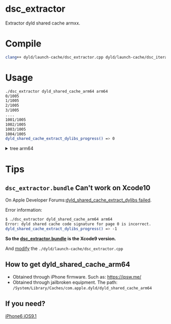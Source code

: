 # dsc_extractor

Extractor dyld shared cache armxx.

# Compile

```sh
clang++ dyld/launch-cache/dsc_extractor.cpp dyld/launch-cache/dsc_iterator.cpp -o dsc_extractor
```

# Usage

```sh
./dsc_extractor dyld_shared_cache_arm64 arm64
0/1005
1/1005
2/1005
3/1005
....
1001/1005
1002/1005
1003/1005
1004/1005
dyld_shared_cache_extract_dylibs_progress() => 0
```
<details>
<summary>tree arm64</summary>
<pre><code>.
arm64
├── System
│   └── Library
│       ├── AccessibilityBundles
│       │   ├── AXSpeechImplementation.bundle
│       │   │   └── AXSpeechImplementation
│       │   ├── AccessibilitySettingsLoader.bundle
│       │   │   └── AccessibilitySettingsLoader
│       │   ├── AccountsUI.axbundle
│       │   │   └── AccountsUI
│       │   ├── AddressBookUIFramework.axbundle
│       │   │   └── AddressBookUIFramework
│       │   ├── CameraKit.axbundle
│       │   │   └── CameraKit
│       │   ├── CameraUI.axbundle
│       │   │   └── CameraUI
│       │   ├── HearingAidUIServer.axuiservice
│       │   │   └── HearingAidUIServer
│       │   ├── MapKitFramework.axbundle
│       │   │   └── MapKitFramework
│       │   ├── MediaPlayerFramework.axbundle
│       │   │   └── MediaPlayerFramework
│       │   ├── MediaPlayerUIFramework.axbundle
│       │   │   └── MediaPlayerUIFramework
│       │   ├── MessageUIFramework.axbundle
│       │   │   └── MessageUIFramework
│       │   ├── PassKitFramework.axbundle
│       │   │   └── PassKitFramework
│       │   ├── PhotoLibraryFramework.axbundle
│       │   │   └── PhotoLibraryFramework
│       │   ├── PhotoLibraryServices.axbundle
│       │   │   └── PhotoLibraryServices
│       │   ├── PhotosFramework.axbundle
│       │   │   └── PhotosFramework
│       │   ├── PhotosUIFramework.axbundle
│       │   │   └── PhotosUIFramework
│       │   ├── QuickLook.axbundle
│       │   │   └── QuickLook
│       │   ├── QuickSpeak.bundle
│       │   │   └── QuickSpeak
│       │   ├── RemoteUIFramework.axbundle
│       │   │   └── RemoteUIFramework
│       │   ├── SocialFramework.axbundle
│       │   │   └── SocialFramework
│       │   ├── StoreKitFramework.axbundle
│       │   │   └── StoreKitFramework
│       │   ├── StoreKitUI.axbundle
│       │   │   └── StoreKitUI
│       │   ├── UIKit.axbundle
│       │   │   └── UIKit
│       │   ├── VoiceMemosFramework.axbundle
│       │   │   └── VoiceMemosFramework
│       │   ├── WebCore.axbundle
│       │   │   └── WebCore
│       │   ├── WebKit.axbundle
│       │   │   └── WebKit
│       │   ├── WebKitLegacy.axbundle
│       │   │   └── WebKitLegacy
│       │   ├── WebProcess.axbundle
│       │   │   └── WebProcess
│       │   ├── WebProcessLoader.axbundle
│       │   │   └── WebProcessLoader
│       │   └── iTunesStoreFramework.axbundle
│       │       └── iTunesStoreFramework
│       ├── BulletinBoardPlugins
│       │   ├── CMASBBPlugin.bundle
│       │   │   └── CMASBBPlugin
│       │   ├── MPDataProvider.bundle
│       │   │   └── MPDataProvider
│       │   ├── PhotoLibraryDataProvider.bundle
│       │   │   └── PhotoLibraryDataProvider
│       │   ├── SMSBBPlugin.bundle
│       │   │   └── SMSBBPlugin
│       │   ├── SocialBulletinBoardProvider.bundle
│       │   │   └── SocialBulletinBoardProvider
│       │   └── WeatherNotifications.bundle
│       │       └── WeatherNotifications
│       ├── Caches
│       │   ├── com.apple.xpc
│       │   │   └── sdk.dylib
│       │   └── com.apple.xpcd
│       │       └── xpcd_cache.dylib
│       ├── CoreServices
│       │   ├── Encodings
│       │   │   ├── libArabicConverter.dylib
│       │   │   ├── libCyrillicConverter.dylib
│       │   │   ├── libGreekConverter.dylib
│       │   │   ├── libHebrewConverter.dylib
│       │   │   ├── libJapaneseConverter.dylib
│       │   │   ├── libKoreanConverter.dylib
│       │   │   ├── libLatin2Converter.dylib
│       │   │   ├── libLatin5Converter.dylib
│       │   │   ├── libLatinSuppConverter.dylib
│       │   │   ├── libSimplifiedChineseConverter.dylib
│       │   │   ├── libSymbolConverter.dylib
│       │   │   ├── libThaiConverter.dylib
│       │   │   ├── libTraditionalChineseConverter.dylib
│       │   │   └── libVietnameseConverter.dylib
│       │   └── RawCamera.bundle
│       │       └── RawCamera
│       ├── DataClassMigrators
│       │   ├── DAAccount.migrator
│       │   │   └── DAAccount
│       │   ├── DAAccountLegacy.migrator
│       │   │   └── DAAccountLegacy
│       │   ├── FaceTimeMigrator.migrator
│       │   │   └── FaceTimeMigrator
│       │   └── MessagesDataMigrator.migrator
│       │       └── MessagesDataMigrator
│       ├── Extensions
│       │   ├── AGXGLDriver.bundle
│       │   │   └── AGXGLDriver
│       │   ├── AppleHDQGasGaugeControl.kext
│       │   │   └── PlugIns
│       │   │       └── AppleHDQGasGaugeHID.plugin
│       │   │           └── AppleHDQGasGaugeHID
│       │   └── IOHIDFamily.kext
│       │       └── PlugIns
│       │           └── IOHIDLib.plugin
│       │               └── IOHIDLib
│       ├── Frameworks
│       │   ├── AVFoundation.framework
│       │   │   ├── AVFoundation
│       │   │   └── libAVFAudio.dylib
│       │   ├── AVKit.framework
│       │   │   └── AVKit
│       │   ├── Accelerate.framework
│       │   │   ├── Accelerate
│       │   │   └── Frameworks
│       │   │       ├── vImage.framework
│       │   │       │   ├── Libraries
│       │   │       │   │   └── libCGInterfaces.dylib
│       │   │       │   └── vImage
│       │   │       └── vecLib.framework
│       │   │           ├── libBLAS.dylib
│       │   │           ├── libLAPACK.dylib
│       │   │           ├── libLinearAlgebra.dylib
│       │   │           ├── libSparseBLAS.dylib
│       │   │           ├── libvDSP.dylib
│       │   │           ├── libvMisc.dylib
│       │   │           └── vecLib
│       │   ├── Accounts.framework
│       │   │   └── Accounts
│       │   ├── AdSupport.framework
│       │   │   └── AdSupport
│       │   ├── AddressBook.framework
│       │   │   └── AddressBook
│       │   ├── AddressBookUI.framework
│       │   │   └── AddressBookUI
│       │   ├── AssetsLibrary.framework
│       │   │   └── AssetsLibrary
│       │   ├── AudioToolbox.framework
│       │   │   ├── AudioCodecs
│       │   │   ├── AudioToolbox
│       │   │   ├── libAudioDSP.dylib
│       │   │   └── libVibeSynthEngine.dylib
│       │   ├── CFNetwork.framework
│       │   │   └── CFNetwork
│       │   ├── CloudKit.framework
│       │   │   └── CloudKit
│       │   ├── Contacts.framework
│       │   │   └── Contacts
│       │   ├── ContactsUI.framework
│       │   │   └── ContactsUI
│       │   ├── CoreAudio.framework
│       │   │   └── CoreAudio
│       │   ├── CoreAudioKit.framework
│       │   │   └── CoreAudioKit
│       │   ├── CoreBluetooth.framework
│       │   │   └── CoreBluetooth
│       │   ├── CoreData.framework
│       │   │   └── CoreData
│       │   ├── CoreFoundation.framework
│       │   │   └── CoreFoundation
│       │   ├── CoreGraphics.framework
│       │   │   ├── CoreGraphics
│       │   │   └── Resources
│       │   │       ├── libCGCorePDF.A.dylib
│       │   │       ├── libCGCorePDF.dylib
│       │   │       ├── libCGVolute.A.dylib
│       │   │       ├── libCGVolute.dylib
│       │   │       ├── libCGXType.A.dylib
│       │   │       ├── libCGXType.dylib
│       │   │       ├── libCMaps.A.dylib
│       │   │       ├── libCMaps.dylib
│       │   │       ├── libFontStreams.A.dylib
│       │   │       ├── libFontStreams.dylib
│       │   │       ├── libJBIG2.A.dylib
│       │   │       ├── libJBIG2.dylib
│       │   │       ├── libPDFRIP.A.dylib
│       │   │       ├── libPDFRIP.dylib
│       │   │       ├── libRIP.A.dylib
│       │   │       └── libRIP.dylib
│       │   ├── CoreImage.framework
│       │   │   └── CoreImage
│       │   ├── CoreLocation.framework
│       │   │   └── CoreLocation
│       │   ├── CoreMIDI.framework
│       │   │   └── CoreMIDI
│       │   ├── CoreMedia.framework
│       │   │   └── CoreMedia
│       │   ├── CoreMotion.framework
│       │   │   └── CoreMotion
│       │   ├── CoreSpotlight.framework
│       │   │   └── CoreSpotlight
│       │   ├── CoreTelephony.framework
│       │   │   └── CoreTelephony
│       │   ├── CoreText.framework
│       │   │   └── CoreText
│       │   ├── CoreVideo.framework
│       │   │   └── CoreVideo
│       │   ├── EventKit.framework
│       │   │   └── EventKit
│       │   ├── EventKitUI.framework
│       │   │   └── EventKitUI
│       │   ├── ExternalAccessory.framework
│       │   │   └── ExternalAccessory
│       │   ├── Foundation.framework
│       │   │   └── Foundation
│       │   ├── GLKit.framework
│       │   │   └── GLKit
│       │   ├── GSS.framework
│       │   │   └── GSS
│       │   ├── GameController.framework
│       │   │   └── GameController
│       │   ├── GameKit.framework
│       │   │   └── GameKit
│       │   ├── GameplayKit.framework
│       │   │   └── GameplayKit
│       │   ├── HealthKit.framework
│       │   │   └── HealthKit
│       │   ├── HomeKit.framework
│       │   │   └── HomeKit
│       │   ├── IOKit.framework
│       │   │   ├── IOKit
│       │   │   └── Versions
│       │   │       └── A
│       │   │           └── IOKit
│       │   ├── ImageIO.framework
│       │   │   └── ImageIO
│       │   ├── JavaScriptCore.framework
│       │   │   ├── JavaScriptCore
│       │   │   └── Libraries
│       │   │       └── libllvmForJSC.dylib
│       │   ├── LocalAuthentication.framework
│       │   │   ├── LocalAuthentication
│       │   │   └── Support
│       │   │       └── SharedUtils.framework
│       │   │           └── SharedUtils
│       │   ├── MapKit.framework
│       │   │   └── MapKit
│       │   ├── MediaAccessibility.framework
│       │   │   └── MediaAccessibility
│       │   ├── MediaPlayer.framework
│       │   │   └── MediaPlayer
│       │   ├── MediaToolbox.framework
│       │   │   └── MediaToolbox
│       │   ├── MessageUI.framework
│       │   │   └── MessageUI
│       │   ├── Metal.framework
│       │   │   └── Metal
│       │   ├── MetalKit.framework
│       │   │   └── MetalKit
│       │   ├── MetalPerformanceShaders.framework
│       │   │   └── MetalPerformanceShaders
│       │   ├── MobileCoreServices.framework
│       │   │   └── MobileCoreServices
│       │   ├── ModelIO.framework
│       │   │   └── ModelIO
│       │   ├── MultipeerConnectivity.framework
│       │   │   └── MultipeerConnectivity
│       │   ├── NetworkExtension.framework
│       │   │   └── NetworkExtension
│       │   ├── NewsstandKit.framework
│       │   │   └── NewsstandKit
│       │   ├── NotificationCenter.framework
│       │   │   └── NotificationCenter
│       │   ├── OpenAL.framework
│       │   │   └── OpenAL
│       │   ├── OpenGLES.framework
│       │   │   ├── GLEngine.bundle
│       │   │   │   └── GLEngine
│       │   │   ├── OpenGLES
│       │   │   ├── libCLRendererStubs.dylib
│       │   │   ├── libCVMSPluginSupport.dylib
│       │   │   ├── libCoreFSCache.dylib
│       │   │   ├── libCoreVMClient.dylib
│       │   │   ├── libGFXShared.dylib
│       │   │   ├── libGLImage.dylib
│       │   │   ├── libGLProgrammability.dylib
│       │   │   ├── libGLVMPlugin.dylib
│       │   │   └── libLLVMContainer.dylib
│       │   ├── PassKit.framework
│       │   │   └── PassKit
│       │   ├── Photos.framework
│       │   │   └── Photos
│       │   ├── PhotosUI.framework
│       │   │   └── PhotosUI
│       │   ├── PushKit.framework
│       │   │   └── PushKit
│       │   ├── QuartzCore.framework
│       │   │   └── QuartzCore
│       │   ├── QuickLook.framework
│       │   │   └── QuickLook
│       │   ├── ReplayKit.framework
│       │   │   └── ReplayKit
│       │   ├── SafariServices.framework
│       │   │   └── SafariServices
│       │   ├── SceneKit.framework
│       │   │   └── SceneKit
│       │   ├── Security.framework
│       │   │   └── Security
│       │   ├── Social.framework
│       │   │   └── Social
│       │   ├── SpriteKit.framework
│       │   │   └── SpriteKit
│       │   ├── StoreKit.framework
│       │   │   └── StoreKit
│       │   ├── System.framework
│       │   │   └── System
│       │   ├── SystemConfiguration.framework
│       │   │   └── SystemConfiguration
│       │   ├── Twitter.framework
│       │   │   └── Twitter
│       │   ├── UIKit.framework
│       │   │   └── UIKit
│       │   ├── VideoToolbox.framework
│       │   │   └── VideoToolbox
│       │   ├── WatchConnectivity.framework
│       │   │   └── WatchConnectivity
│       │   ├── WatchKit.framework
│       │   │   └── WatchKit
│       │   ├── WebKit.framework
│       │   │   └── WebKit
│       │   └── iAd.framework
│       │       └── iAd
│       ├── MediaCapture
│       │   └── H6ISP.mediacapture
│       ├── Messages
│       │   └── PlugIns
│       │       ├── FaceTime.imservice
│       │       │   └── FaceTime
│       │       ├── SMS.imservice
│       │       │   └── SMS
│       │       └── iMessage.imservice
│       │           └── iMessage
│       ├── PreferenceBundles
│       │   ├── AccountSettings
│       │   │   ├── ActiveSyncSettings.bundle
│       │   │   │   └── ActiveSyncSettings
│       │   │   ├── ContactsSettings.bundle
│       │   │   │   └── ContactsSettings
│       │   │   ├── DAVSettings.bundle
│       │   │   │   └── DAVSettings
│       │   │   ├── LDAPSettings.bundle
│       │   │   │   └── LDAPSettings
│       │   │   ├── MobileCalSettings.bundle
│       │   │   │   └── MobileCalSettings
│       │   │   ├── MobileMailSettings.bundle
│       │   │   │   └── MobileMailSettings
│       │   │   └── SubscribedCalendarSettings.bundle
│       │   │       └── SubscribedCalendarSettings
│       │   ├── AirPortSettings.bundle
│       │   │   └── AirPortSettings
│       │   ├── BluetoothSettings.bundle
│       │   │   └── BluetoothSettings
│       │   ├── CarrierSettings.bundle
│       │   │   └── CarrierSettings
│       │   ├── EDGESettings.bundle
│       │   │   └── EDGESettings
│       │   ├── KeyboardSettings.bundle
│       │   │   └── KeyboardSettings
│       │   ├── ManagedConfigurationUI.bundle
│       │   │   └── ManagedConfigurationUI
│       │   ├── MobilePhoneSettings.bundle
│       │   │   └── MobilePhoneSettings
│       │   ├── MobileSafariSettings.bundle
│       │   │   └── MobileSafariSettings
│       │   ├── MobileSlideShowSettings.bundle
│       │   │   └── MobileSlideShowSettings
│       │   ├── MobileStoreSettings.bundle
│       │   │   └── MobileStoreSettings
│       │   ├── ScheduleSettings.bundle
│       │   │   └── ScheduleSettings
│       │   ├── VPNPreferences.bundle
│       │   │   └── VPNPreferences
│       │   ├── Wallpaper.bundle
│       │   │   └── Wallpaper
│       │   └── WirelessModemSettings.bundle
│       │       └── WirelessModemSettings
│       ├── PrivateFrameworks
│       │   ├── ACTFramework.framework
│       │   │   └── ACTFramework
│       │   ├── AGXCompilerConnection.framework
│       │   │   └── AGXCompilerConnection
│       │   ├── AGXCompilerCore.framework
│       │   │   └── AGXCompilerCore
│       │   ├── AITTarget.framework
│       │   │   └── AITTarget
│       │   ├── AOSKit.framework
│       │   │   └── AOSKit
│       │   ├── AOSNotification.framework
│       │   │   └── AOSNotification
│       │   ├── APTransport.framework
│       │   │   └── APTransport
│       │   ├── ATFoundation.framework
│       │   │   └── ATFoundation
│       │   ├── AXRuntime.framework
│       │   │   └── AXRuntime
│       │   ├── Accessibility.framework
│       │   │   └── Frameworks
│       │   │       ├── AXElementInteraction.framework
│       │   │       │   └── AXElementInteraction
│       │   │       ├── AXFrontBoardUtils.framework
│       │   │       │   └── AXFrontBoardUtils
│       │   │       ├── AXHearingSupport.framework
│       │   │       │   └── AXHearingSupport
│       │   │       ├── AXMediaUtilities.framework
│       │   │       │   └── AXMediaUtilities
│       │   │       ├── AXSpringBoardServerInstance.framework
│       │   │       │   └── AXSpringBoardServerInstance
│       │   │       ├── AccessibilityUI.framework
│       │   │       │   └── AccessibilityUI
│       │   │       ├── AccessibilityUIService.framework
│       │   │       │   └── AccessibilityUIService
│       │   │       ├── AccessibilityUIUtilities.framework
│       │   │       │   └── AccessibilityUIUtilities
│       │   │       ├── SpeakThisServices.framework
│       │   │       │   └── SpeakThisServices
│       │   │       └── ZoomServices.framework
│       │   │           └── ZoomServices
│       │   ├── AccessibilityUtilities.framework
│       │   │   └── AccessibilityUtilities
│       │   ├── AccountNotification.framework
│       │   │   └── AccountNotification
│       │   ├── AccountSettings.framework
│       │   │   └── AccountSettings
│       │   ├── AccountsDaemon.framework
│       │   │   └── AccountsDaemon
│       │   ├── AccountsUI.framework
│       │   │   └── AccountsUI
│       │   ├── AggregateDictionary.framework
│       │   │   └── AggregateDictionary
│       │   ├── AggregateDictionaryHistory.framework
│       │   │   └── AggregateDictionaryHistory
│       │   ├── AirPlayForCarDisplaySim.framework
│       │   │   └── AirPlayForCarDisplaySim
│       │   ├── AirPlaySender.framework
│       │   │   └── AirPlaySender
│       │   ├── AirPlaySupport.framework
│       │   │   └── AirPlaySupport
│       │   ├── AirPortAssistant.framework
│       │   │   └── AirPortAssistant
│       │   ├── AirTraffic.framework
│       │   │   └── AirTraffic
│       │   ├── AirTrafficDevice.framework
│       │   │   └── AirTrafficDevice
│       │   ├── AnnotationKit.framework
│       │   │   └── AnnotationKit
│       │   ├── AppConduit.framework
│       │   │   └── AppConduit
│       │   ├── AppLaunchStats.framework
│       │   │   └── AppLaunchStats
│       │   ├── AppPredictionInternal.framework
│       │   │   └── AppPredictionInternal
│       │   ├── AppStoreUI.framework
│       │   │   └── AppStoreUI
│       │   ├── AppSupport.framework
│       │   │   └── AppSupport
│       │   ├── AppleAccount.framework
│       │   │   └── AppleAccount
│       │   ├── AppleAccountUI.framework
│       │   │   └── AppleAccountUI
│       │   ├── AppleBasebandManager.framework
│       │   │   └── AppleBasebandManager
│       │   ├── AppleBasebandServices.framework
│       │   │   └── AppleBasebandServices
│       │   ├── AppleFSCompression.framework
│       │   │   └── AppleFSCompression
│       │   ├── AppleIDAuthSupport.framework
│       │   │   └── AppleIDAuthSupport
│       │   ├── AppleIDSSOAuthentication.framework
│       │   │   └── AppleIDSSOAuthentication
│       │   ├── AppleJPEG.framework
│       │   │   └── AppleJPEG
│       │   ├── AppleLDAP.framework
│       │   │   └── AppleLDAP
│       │   ├── ApplePDPHelper.framework
│       │   │   └── ApplePDPHelper
│       │   ├── ApplePushService.framework
│       │   │   └── ApplePushService
│       │   ├── AppleSRP.framework
│       │   │   └── AppleSRP
│       │   ├── AppleSauce.framework
│       │   │   └── AppleSauce
│       │   ├── AppleSerialMultiplexer.framework
│       │   │   └── AppleSerialMultiplexer
│       │   ├── AskPermission.framework
│       │   │   └── AskPermission
│       │   ├── AssertionServices.framework
│       │   │   └── AssertionServices
│       │   ├── AssetCacheServices.framework
│       │   │   └── AssetCacheServices
│       │   ├── AssetsLibraryServices.framework
│       │   │   └── AssetsLibraryServices
│       │   ├── AssistantServices.framework
│       │   │   └── AssistantServices
│       │   ├── AssistantUI.framework
│       │   │   └── AssistantUI
│       │   ├── AuthKit.framework
│       │   │   └── AuthKit
│       │   ├── AuthKitUI.framework
│       │   │   └── AuthKitUI
│       │   ├── BTLEAudioController.framework
│       │   │   └── BTLEAudioController
│       │   ├── BackBoardServices.framework
│       │   │   └── BackBoardServices
│       │   ├── BackgroundTaskAgent.framework
│       │   │   └── BackgroundTaskAgent
│       │   ├── BaseBoard.framework
│       │   │   └── BaseBoard
│       │   ├── BaseBoardUI.framework
│       │   │   └── BaseBoardUI
│       │   ├── BatteryCenter.framework
│       │   │   └── BatteryCenter
│       │   ├── BiometricKit.framework
│       │   │   └── BiometricKit
│       │   ├── BiometricKitUI.framework
│       │   │   └── BiometricKitUI
│       │   ├── BluetoothManager.framework
│       │   │   └── BluetoothManager
│       │   ├── Bom.framework
│       │   │   └── Bom
│       │   ├── BookmarkDAV.framework
│       │   │   └── BookmarkDAV
│       │   ├── BridgePreferences.framework
│       │   │   └── BridgePreferences
│       │   ├── BulletinBoard.framework
│       │   │   └── BulletinBoard
│       │   ├── BulletinDistributorCompanion.framework
│       │   │   └── BulletinDistributorCompanion
│       │   ├── CPMLBestShim.framework
│       │   │   └── CPMLBestShim
│       │   ├── CacheDelete.framework
│       │   │   └── CacheDelete
│       │   ├── CalDAV.framework
│       │   │   └── CalDAV
│       │   ├── Calculate.framework
│       │   │   └── Calculate
│       │   ├── CalendarDaemon.framework
│       │   │   └── CalendarDaemon
│       │   ├── CalendarDatabase.framework
│       │   │   └── CalendarDatabase
│       │   ├── CalendarFoundation.framework
│       │   │   └── CalendarFoundation
│       │   ├── CalendarUIKit.framework
│       │   │   └── CalendarUIKit
│       │   ├── CallHistory.framework
│       │   │   └── CallHistory
│       │   ├── CameraKit.framework
│       │   │   └── CameraKit
│       │   ├── CameraUI.framework
│       │   │   └── CameraUI
│       │   ├── CaptiveNetwork.framework
│       │   │   └── CaptiveNetwork
│       │   ├── CarKit.framework
│       │   │   └── CarKit
│       │   ├── Celestial.framework
│       │   │   └── Celestial
│       │   ├── CellularPlanManager.framework
│       │   │   └── CellularPlanManager
│       │   ├── CertInfo.framework
│       │   │   └── CertInfo
│       │   ├── CertUI.framework
│       │   │   └── CertUI
│       │   ├── ChatKit.framework
│       │   │   └── ChatKit
│       │   ├── ChunkingLibrary.framework
│       │   │   └── ChunkingLibrary
│       │   ├── CloudDocs.framework
│       │   │   └── CloudDocs
│       │   ├── CloudDocsDaemon.framework
│       │   │   └── CloudDocsDaemon
│       │   ├── CloudKitDaemon.framework
│       │   │   └── CloudKitDaemon
│       │   ├── CloudPhotoLibrary.framework
│       │   │   └── CloudPhotoLibrary
│       │   ├── CloudServices.framework
│       │   │   ├── CloudServices
│       │   │   └── Frameworks
│       │   │       └── EscrowService.framework
│       │   │           └── EscrowService
│       │   ├── ColorSync.framework
│       │   │   └── ColorSync
│       │   ├── CommonAuth.framework
│       │   │   └── CommonAuth
│       │   ├── CommonUtilities.framework
│       │   │   └── CommonUtilities
│       │   ├── CommunicationsFilter.framework
│       │   │   └── CommunicationsFilter
│       │   ├── CommunicationsSetupUI.framework
│       │   │   └── CommunicationsSetupUI
│       │   ├── CompanionCamera.framework
│       │   │   └── CompanionCamera
│       │   ├── CompanionFindMy.framework
│       │   │   └── CompanionFindMy
│       │   ├── CompanionSync.framework
│       │   │   └── CompanionSync
│       │   ├── CompassUI.framework
│       │   │   └── CompassUI
│       │   ├── Conference.framework
│       │   │   └── Conference
│       │   ├── ConstantClasses.framework
│       │   │   └── ConstantClasses
│       │   ├── ContactsAutocomplete.framework
│       │   │   └── ContactsAutocomplete
│       │   ├── ContactsFoundation.framework
│       │   │   └── ContactsFoundation
│       │   ├── ContentIndex.framework
│       │   │   └── ContentIndex
│       │   ├── CoreAUC.framework
│       │   │   └── CoreAUC
│       │   ├── CoreActivity.framework
│       │   │   └── CoreActivity
│       │   ├── CoreBrightness.framework
│       │   │   └── CoreBrightness
│       │   ├── CoreCDP.framework
│       │   │   └── CoreCDP
│       │   ├── CoreCDPInternal.framework
│       │   │   └── CoreCDPInternal
│       │   ├── CoreCDPUI.framework
│       │   │   └── CoreCDPUI
│       │   ├── CoreCapture.framework
│       │   │   └── CoreCapture
│       │   ├── CoreCaptureControl.framework
│       │   │   └── CoreCaptureControl
│       │   ├── CoreCaptureDaemon.framework
│       │   │   └── CoreCaptureDaemon
│       │   ├── CoreDAV.framework
│       │   │   └── CoreDAV
│       │   ├── CoreDuet.framework
│       │   │   └── CoreDuet
│       │   ├── CoreDuetDaemonProtocol.framework
│       │   │   └── CoreDuetDaemonProtocol
│       │   ├── CoreDuetDataModel.framework
│       │   │   └── CoreDuetDataModel
│       │   ├── CoreDuetDebugLogging.framework
│       │   │   └── CoreDuetDebugLogging
│       │   ├── CoreDuetStatistics.framework
│       │   │   └── CoreDuetStatistics
│       │   ├── CoreFollowUp.framework
│       │   │   └── CoreFollowUp
│       │   ├── CoreFollowUpUI.framework
│       │   │   └── CoreFollowUpUI
│       │   ├── CoreHAP.framework
│       │   │   └── CoreHAP
│       │   ├── CoreHandwriting.framework
│       │   │   └── CoreHandwriting
│       │   ├── CoreIndoor.framework
│       │   │   └── CoreIndoor
│       │   ├── CoreMediaStream.framework
│       │   │   └── CoreMediaStream
│       │   ├── CoreNLP.framework
│       │   │   └── CoreNLP
│       │   ├── CoreOptimization.framework
│       │   │   └── CoreOptimization
│       │   ├── CorePDF.framework
│       │   │   └── CorePDF
│       │   ├── CorePrediction.framework
│       │   │   └── CorePrediction
│       │   ├── CoreRC.framework
│       │   │   └── CoreRC
│       │   ├── CoreRecents.framework
│       │   │   └── CoreRecents
│       │   ├── CoreRecognition.framework
│       │   │   └── CoreRecognition
│       │   ├── CoreRoutine.framework
│       │   │   └── CoreRoutine
│       │   ├── CoreSDB.framework
│       │   │   └── CoreSDB
│       │   ├── CoreServicesInternal.framework
│       │   │   └── CoreServicesInternal
│       │   ├── CoreSuggestions.framework
│       │   │   └── CoreSuggestions
│       │   ├── CoreSuggestionsInternals.framework
│       │   │   └── CoreSuggestionsInternals
│       │   ├── CoreSymbolication.framework
│       │   │   └── CoreSymbolication
│       │   ├── CoreTelephonyBypass.framework
│       │   │   └── CoreTelephonyBypass
│       │   ├── CoreThemeDefinition.framework
│       │   │   └── CoreThemeDefinition
│       │   ├── CoreTime.framework
│       │   │   └── CoreTime
│       │   ├── CoreUI.framework
│       │   │   └── CoreUI
│       │   ├── CoreUtils.framework
│       │   │   └── CoreUtils
│       │   ├── CrashReporterSupport.framework
│       │   │   └── CrashReporterSupport
│       │   ├── CryptoTokenKit.framework
│       │   │   └── CryptoTokenKit
│       │   ├── DAAPKit.framework
│       │   │   └── DAAPKit
│       │   ├── DCIMServices.framework
│       │   │   └── DCIMServices
│       │   ├── DataAccess.framework
│       │   │   ├── DataAccess
│       │   │   └── Frameworks
│       │   │       ├── DABookmarkDAV.framework
│       │   │       │   ├── DABookmarkDAV
│       │   │       │   └── DADaemonBookmarkDAV.bundle
│       │   │       │       └── DADaemonBookmarkDAV
│       │   │       ├── DACalDAV.framework
│       │   │       │   ├── DACalDAV
│       │   │       │   └── DADaemonCalDAV.bundle
│       │   │       │       └── DADaemonCalDAV
│       │   │       ├── DACardDAV.framework
│       │   │       │   ├── DACardDAV
│       │   │       │   └── DADaemonCardDAV.bundle
│       │   │       │       └── DADaemonCardDAV
│       │   │       ├── DACoreDAVGlue.framework
│       │   │       │   └── DACoreDAVGlue
│       │   │       ├── DADaemonSupport.framework
│       │   │       │   └── DADaemonSupport
│       │   │       ├── DAEAS.framework
│       │   │       │   ├── DADaemonEAS.bundle
│       │   │       │   │   └── DADaemonEAS
│       │   │       │   └── DAEAS
│       │   │       ├── DAIMAPNotes.framework
│       │   │       │   ├── DADaemonIMAPNotes.bundle
│       │   │       │   │   └── DADaemonIMAPNotes
│       │   │       │   └── DAIMAPNotes
│       │   │       ├── DALDAP.framework
│       │   │       │   ├── DADaemonLDAP.bundle
│       │   │       │   │   └── DADaemonLDAP
│       │   │       │   └── DALDAP
│       │   │       └── DASubCal.framework
│       │   │           ├── DADaemonSubCal.bundle
│       │   │           │   └── DADaemonSubCal
│       │   │           └── DASubCal
│       │   ├── DataAccessExpress.framework
│       │   │   └── DataAccessExpress
│       │   ├── DataAccessUI.framework
│       │   │   └── DataAccessUI
│       │   ├── DataDetectorsCore.framework
│       │   │   ├── DataDetectorsCore
│       │   │   └── PlugIns
│       │   │       └── PhoneNumbers.plugin
│       │   │           └── PhoneNumbers
│       │   ├── DataDetectorsNaturalLanguage.framework
│       │   │   └── DataDetectorsNaturalLanguage
│       │   ├── DataDetectorsUI.framework
│       │   │   └── DataDetectorsUI
│       │   ├── DataMigration.framework
│       │   │   └── DataMigration
│       │   ├── DeviceOMatic.framework
│       │   │   └── DeviceOMatic
│       │   ├── DeviceToDeviceManager.framework
│       │   │   └── DeviceToDeviceManager
│       │   ├── DiagnosticExtensions.framework
│       │   │   └── DiagnosticExtensions
│       │   ├── DiagnosticLogCollection.framework
│       │   │   └── DiagnosticLogCollection
│       │   ├── DictionaryServices.framework
│       │   │   └── DictionaryServices
│       │   ├── DiskSpaceDiagnostics.framework
│       │   │   └── DiskSpaceDiagnostics
│       │   ├── Duet.framework
│       │   │   └── Duet
│       │   ├── DuetExpertCenter.framework
│       │   │   └── DuetExpertCenter
│       │   ├── DuetPLLConfigLogger.framework
│       │   │   └── DuetPLLConfigLogger
│       │   ├── DuetRecommendation.framework
│       │   │   └── DuetRecommendation
│       │   ├── EAFirmwareUpdater.framework
│       │   │   └── EAFirmwareUpdater
│       │   ├── EAP8021X.framework
│       │   │   └── EAP8021X
│       │   ├── ETPeople.framework
│       │   │   └── ETPeople
│       │   ├── EasyConfig.framework
│       │   │   └── EasyConfig
│       │   ├── FMCore.framework
│       │   │   └── FMCore
│       │   ├── FMCoreLite.framework
│       │   │   └── FMCoreLite
│       │   ├── FMCoreUI.framework
│       │   │   └── FMCoreUI
│       │   ├── FMF.framework
│       │   │   └── FMF
│       │   ├── FMFUI.framework
│       │   │   └── FMFUI
│       │   ├── FTAWD.framework
│       │   │   └── FTAWD
│       │   ├── FTClientServices.framework
│       │   │   └── FTClientServices
│       │   ├── FTServices.framework
│       │   │   └── FTServices
│       │   ├── FaceCore.framework
│       │   │   └── FaceCore
│       │   ├── FamilyCircle.framework
│       │   │   └── FamilyCircle
│       │   ├── FamilyNotification.framework
│       │   │   └── FamilyNotification
│       │   ├── FileProvider.framework
│       │   │   └── FileProvider
│       │   ├── FindMyDevice.framework
│       │   │   └── FindMyDevice
│       │   ├── FindMyDeviceUI.framework
│       │   │   └── FindMyDeviceUI
│       │   ├── FitnessUI.framework
│       │   │   └── FitnessUI
│       │   ├── FlightUtilities.framework
│       │   │   └── FlightUtilities
│       │   ├── FontServices.framework
│       │   │   ├── FontServices
│       │   │   ├── libFontParser.dylib
│       │   │   ├── libGSFontCache.dylib
│       │   │   ├── libTrueTypeScaler.dylib
│       │   │   └── libType1Scaler.dylib
│       │   ├── FoundationODR.framework
│       │   │   └── FoundationODR
│       │   ├── FrontBoard.framework
│       │   │   └── FrontBoard
│       │   ├── FrontBoardServices.framework
│       │   │   └── FrontBoardServices
│       │   ├── FuseUI.framework
│       │   │   └── FuseUI
│       │   ├── Futhark.framework
│       │   │   └── Futhark
│       │   ├── GPUCompiler.framework
│       │   │   ├── libComposeFilters.dylib
│       │   │   ├── libmetal_timestamp.dylib
│       │   │   └── libsrc2module.dylib
│       │   ├── GPUSupport.framework
│       │   │   ├── libGPUSupport.dylib
│       │   │   └── libGPUSupportMercury.dylib
│       │   ├── GameCenter.framework
│       │   │   └── GameCenter
│       │   ├── GameCenterFoundation.framework
│       │   │   └── GameCenterFoundation
│       │   ├── GameCenterPrivateUI.framework
│       │   │   └── GameCenterPrivateUI
│       │   ├── GameCenterUI.framework
│       │   │   └── GameCenterUI
│       │   ├── GameKitServices.framework
│       │   │   ├── Frameworks
│       │   │   │   ├── AVConference.framework
│       │   │   │   │   └── AVConference
│       │   │   │   ├── GKSPerformance.framework
│       │   │   │   │   └── GKSPerformance
│       │   │   │   ├── ICE.framework
│       │   │   │   │   └── ICE
│       │   │   │   ├── LegacyHandle.framework
│       │   │   │   │   └── LegacyHandle
│       │   │   │   ├── SimpleKeyExchange.framework
│       │   │   │   │   └── SimpleKeyExchange
│       │   │   │   ├── ViceroyTrace.framework
│       │   │   │   │   └── ViceroyTrace
│       │   │   │   └── snatmap.framework
│       │   │   │       └── snatmap
│       │   │   └── GameKitServices
│       │   ├── GenerationalStorage.framework
│       │   │   └── GenerationalStorage
│       │   ├── GeoServices.framework
│       │   │   └── GeoServices
│       │   ├── GraphicsServices.framework
│       │   │   └── GraphicsServices
│       │   ├── H6ISPServices.framework
│       │   │   └── H6ISPServices
│       │   ├── HSAAuthentication.framework
│       │   │   └── HSAAuthentication
│       │   ├── HangTracer.framework
│       │   │   └── HangTracer
│       │   ├── HealthDaemon.framework
│       │   │   └── HealthDaemon
│       │   ├── HealthKitExtensions.framework
│       │   │   └── HealthKitExtensions
│       │   ├── HealthKitUI.framework
│       │   │   └── HealthKitUI
│       │   ├── Heimdal.framework
│       │   │   └── Heimdal
│       │   ├── HelpKit.framework
│       │   │   └── HelpKit
│       │   ├── HomeKitDaemon.framework
│       │   │   └── HomeKitDaemon
│       │   ├── HomeSharing.framework
│       │   │   └── HomeSharing
│       │   ├── IAP.framework
│       │   │   └── IAP
│       │   ├── IAPAuthentication.framework
│       │   │   └── IAPAuthentication
│       │   ├── IDS.framework
│       │   │   └── IDS
│       │   ├── IDSFoundation.framework
│       │   │   └── IDSFoundation
│       │   ├── IMAVCore.framework
│       │   │   └── IMAVCore
│       │   ├── IMCore.framework
│       │   │   └── IMCore
│       │   ├── IMDMessageServices.framework
│       │   │   └── IMDMessageServices
│       │   ├── IMDPersistence.framework
│       │   │   └── IMDPersistence
│       │   ├── IMDaemonCore.framework
│       │   │   └── IMDaemonCore
│       │   ├── IMFoundation.framework
│       │   │   └── IMFoundation
│       │   ├── IMTranscoding.framework
│       │   │   └── IMTranscoding
│       │   ├── IMTransferServices.framework
│       │   │   └── IMTransferServices
│       │   ├── IOAccelerator.framework
│       │   │   └── IOAccelerator
│       │   ├── IOCEC.framework
│       │   │   └── IOCEC
│       │   ├── IOMobileFramebuffer.framework
│       │   │   └── IOMobileFramebuffer
│       │   ├── IOSurface.framework
│       │   │   └── IOSurface
│       │   ├── IOSurfaceAccelerator.framework
│       │   │   └── IOSurfaceAccelerator
│       │   ├── IPTelephony.framework
│       │   │   └── Support
│       │   │       └── libIPTelephony.dylib
│       │   ├── ITMLKit.framework
│       │   │   └── ITMLKit
│       │   ├── ImageCapture.framework
│       │   │   └── ImageCapture
│       │   ├── IncomingCallFilter.framework
│       │   │   └── IncomingCallFilter
│       │   ├── InternationalTextSearch.framework
│       │   │   └── InternationalTextSearch
│       │   ├── IntlPreferences.framework
│       │   │   └── IntlPreferences
│       │   ├── JavaScriptCore.framework
│       │   │   └── JavaScriptCore
│       │   ├── Jet.framework
│       │   │   └── Jet
│       │   ├── KeyboardArbiter.framework
│       │   │   └── KeyboardArbiter
│       │   ├── LanguageModeling.framework
│       │   │   └── LanguageModeling
│       │   ├── LatentSemanticMapping.framework
│       │   │   └── LatentSemanticMapping
│       │   ├── LegacyGameKit.framework
│       │   │   └── LegacyGameKit
│       │   ├── MIME.framework
│       │   │   └── MIME
│       │   ├── MMCS.framework
│       │   │   └── MMCS
│       │   ├── MMCSServices.framework
│       │   │   └── MMCSServices
│       │   ├── MPUFoundation.framework
│       │   │   └── MPUFoundation
│       │   ├── MTLCompiler.framework
│       │   │   └── MTLCompiler
│       │   ├── MailServices.framework
│       │   │   └── MailServices
│       │   ├── ManagedConfiguration.framework
│       │   │   ├── MDM.framework
│       │   │   │   └── MDM
│       │   │   └── ManagedConfiguration
│       │   ├── MapsSupport.framework
│       │   │   └── MapsSupport
│       │   ├── Marco.framework
│       │   │   └── Marco
│       │   ├── MarkupUI.framework
│       │   │   └── MarkupUI
│       │   ├── MediaControlSender.framework
│       │   │   └── MediaControlSender
│       │   ├── MediaLibrary.framework
│       │   │   └── MediaLibrary
│       │   ├── MediaLibraryCore.framework
│       │   │   └── MediaLibraryCore
│       │   ├── MediaPlatform.framework
│       │   │   └── MediaPlatform
│       │   ├── MediaPlayerUI.framework
│       │   │   └── MediaPlayerUI
│       │   ├── MediaRemote.framework
│       │   │   └── MediaRemote
│       │   ├── MediaServices.framework
│       │   │   └── MediaServices
│       │   ├── MediaSocial.framework
│       │   │   └── MediaSocial
│       │   ├── MediaStream.framework
│       │   │   └── MediaStream
│       │   ├── Message.framework
│       │   │   ├── MailServices
│       │   │   │   ├── IMAP.framework
│       │   │   │   │   └── IMAP
│       │   │   │   └── POP.framework
│       │   │   │       └── POP
│       │   │   └── Message
│       │   ├── MessageProtection.framework
│       │   │   └── MessageProtection
│       │   ├── MessageSupport.framework
│       │   │   └── MessageSupport
│       │   ├── MetalTools.framework
│       │   │   └── MetalTools
│       │   ├── MobileAccessoryUpdater.framework
│       │   │   └── MobileAccessoryUpdater
│       │   ├── MobileActivation.framework
│       │   │   └── MobileActivation
│       │   ├── MobileAsset.framework
│       │   │   └── MobileAsset
│       │   ├── MobileAssetUpdater.framework
│       │   │   └── MobileAssetUpdater
│       │   ├── MobileBackup.framework
│       │   │   └── MobileBackup
│       │   ├── MobileBluetooth.framework
│       │   │   └── MobileBluetooth
│       │   ├── MobileContainerManager.framework
│       │   │   └── MobileContainerManager
│       │   ├── MobileDelete.framework
│       │   │   └── MobileDelete
│       │   ├── MobileDeviceLink.framework
│       │   │   └── MobileDeviceLink
│       │   ├── MobileIcons.framework
│       │   │   └── MobileIcons
│       │   ├── MobileInstallation.framework
│       │   │   └── MobileInstallation
│       │   ├── MobileKeyBag.framework
│       │   │   └── MobileKeyBag
│       │   ├── MobileLookup.framework
│       │   │   └── MobileLookup
│       │   ├── MobileObliteration.framework
│       │   │   └── MobileObliteration
│       │   ├── MobileSoftwareUpdate.framework
│       │   │   └── MobileSoftwareUpdate
│       │   ├── MobileSpotlightIndex.framework
│       │   │   └── MobileSpotlightIndex
│       │   ├── MobileStorage.framework
│       │   │   └── MobileStorage
│       │   ├── MobileSync.framework
│       │   │   └── MobileSync
│       │   ├── MobileSystemServices.framework
│       │   │   └── MobileSystemServices
│       │   ├── MobileTimer.framework
│       │   │   └── MobileTimer
│       │   ├── MobileWiFi.framework
│       │   │   └── MobileWiFi
│       │   ├── MultitouchSupport.framework
│       │   │   └── MultitouchSupport
│       │   ├── MusicCarDisplayUI.framework
│       │   │   └── MusicCarDisplayUI
│       │   ├── MusicLibrary.framework
│       │   │   └── MusicLibrary
│       │   ├── MusicStoreUI.framework
│       │   │   └── MusicStoreUI
│       │   ├── NCLaunchStats.framework
│       │   │   └── NCLaunchStats
│       │   ├── NanoAppRegistry.framework
│       │   │   └── NanoAppRegistry
│       │   ├── NanoAudioControl.framework
│       │   │   └── NanoAudioControl
│       │   ├── NanoBackup.framework
│       │   │   └── NanoBackup
│       │   ├── NanoComplicationSettings.framework
│       │   │   └── NanoComplicationSettings
│       │   ├── NanoGlanceSettings.framework
│       │   │   └── NanoGlanceSettings
│       │   ├── NanoLeash.framework
│       │   │   └── NanoLeash
│       │   ├── NanoMailKitServer.framework
│       │   │   └── NanoMailKitServer
│       │   ├── NanoMediaRemote.framework
│       │   │   └── NanoMediaRemote
│       │   ├── NanoMusicSync.framework
│       │   │   └── NanoMusicSync
│       │   ├── NanoPassKit.framework
│       │   │   └── NanoPassKit
│       │   ├── NanoPhonePerfTesting.framework
│       │   │   └── NanoPhonePerfTesting
│       │   ├── NanoPreferencesSync.framework
│       │   │   └── NanoPreferencesSync
│       │   ├── NanoRegistry.framework
│       │   │   └── NanoRegistry
│       │   ├── NanoResourceGrabber.framework
│       │   │   └── NanoResourceGrabber
│       │   ├── NanoSetupUISupport.framework
│       │   │   └── NanoSetupUISupport
│       │   ├── NanoSystemSettings.framework
│       │   │   └── NanoSystemSettings
│       │   ├── NanoTimeKitCompanion.framework
│       │   │   └── NanoTimeKitCompanion
│       │   ├── NearField.framework
│       │   │   └── NearField
│       │   ├── NetAppsUtilitiesUI.framework
│       │   │   └── NetAppsUtilitiesUI
│       │   ├── Netrb.framework
│       │   │   └── Netrb
│       │   ├── Network.framework
│       │   │   └── Network
│       │   ├── NetworkStatistics.framework
│       │   │   └── NetworkStatistics
│       │   ├── Notes.framework
│       │   │   └── Notes
│       │   ├── NotesShared.framework
│       │   │   └── NotesShared
│       │   ├── NotificationsUI.framework
│       │   │   └── NotificationsUI
│       │   ├── OAuth.framework
│       │   │   └── OAuth
│       │   ├── OfficeImport.framework
│       │   │   └── OfficeImport
│       │   ├── OpenCL.framework
│       │   │   ├── ImageFormats
│       │   │   │   ├── float_rgba.dylib
│       │   │   │   ├── half_rgba.dylib
│       │   │   │   ├── sfixed14_rgba.dylib
│       │   │   │   ├── sint16_rgba.dylib
│       │   │   │   ├── sint32_rgba.dylib
│       │   │   │   ├── sint8_rgba.dylib
│       │   │   │   ├── uint16_rgba.dylib
│       │   │   │   ├── uint32_rgba.dylib
│       │   │   │   ├── uint8_rgba.dylib
│       │   │   │   ├── unorm16_rgba.dylib
│       │   │   │   ├── unorm8_bgra.dylib
│       │   │   │   ├── unorm8_rgba.dylib
│       │   │   │   ├── unorm8_rgx.dylib
│       │   │   │   └── unorm8_rx.dylib
│       │   │   ├── OpenCL
│       │   │   ├── libCLVMCPUPlugin.dylib
│       │   │   └── libcldcpuengine.dylib
│       │   ├── PBBridgeSupport.framework
│       │   │   └── PBBridgeSupport
│       │   ├── PacketFilter.framework
│       │   │   └── PacketFilter
│       │   ├── PairedSync.framework
│       │   │   └── PairedSync
│       │   ├── PairedUnlock.framework
│       │   │   └── PairedUnlock
│       │   ├── Parsec.framework
│       │   │   └── Parsec
│       │   ├── ParsecSubscriptionServiceSupport.framework
│       │   │   └── ParsecSubscriptionServiceSupport
│       │   ├── PassKitCore.framework
│       │   │   └── PassKitCore
│       │   ├── Pegasus.framework
│       │   │   └── Pegasus
│       │   ├── PerformanceAnalysis.framework
│       │   │   └── PerformanceAnalysis
│       │   ├── PersistentConnection.framework
│       │   │   └── PersistentConnection
│       │   ├── PhotoBoothEffects.framework
│       │   │   └── PhotoBoothEffects
│       │   ├── PhotoEditSupport.framework
│       │   │   └── PhotoEditSupport
│       │   ├── PhotoLibrary.framework
│       │   │   └── PhotoLibrary
│       │   ├── PhotoLibraryServices.framework
│       │   │   └── PhotoLibraryServices
│       │   ├── PhotosFormats.framework
│       │   │   └── PhotosFormats
│       │   ├── PhotosPlayer.framework
│       │   │   └── PhotosPlayer
│       │   ├── PhysicsKit.framework
│       │   │   └── PhysicsKit
│       │   ├── PlugInKit.framework
│       │   │   └── PlugInKit
│       │   ├── PowerLog.framework
│       │   │   └── PowerLog
│       │   ├── PowerlogAccounting.framework
│       │   │   └── PowerlogAccounting
│       │   ├── PowerlogControl.framework
│       │   │   └── PowerlogControl
│       │   ├── PowerlogCore.framework
│       │   │   └── PowerlogCore
│       │   ├── PowerlogDatabaseReader.framework
│       │   │   └── PowerlogDatabaseReader
│       │   ├── PowerlogFullOperators.framework
│       │   │   └── PowerlogFullOperators
│       │   ├── PowerlogHelperdOperators.framework
│       │   │   └── PowerlogHelperdOperators
│       │   ├── PowerlogLiteOperators.framework
│       │   │   └── PowerlogLiteOperators
│       │   ├── Preferences.framework
│       │   │   └── Preferences
│       │   ├── PreferencesUI.framework
│       │   │   └── PreferencesUI
│       │   ├── PrintKit.framework
│       │   │   └── PrintKit
│       │   ├── ProgressUI.framework
│       │   │   └── ProgressUI
│       │   ├── ProofReader.framework
│       │   │   └── ProofReader
│       │   ├── ProtectedCloudStorage.framework
│       │   │   └── ProtectedCloudStorage
│       │   ├── ProtocolBuffer.framework
│       │   │   └── ProtocolBuffer
│       │   ├── PrototypeTools.framework
│       │   │   └── PrototypeTools
│       │   ├── ProxiedCrashCopierClient.framework
│       │   │   └── ProxiedCrashCopierClient
│       │   ├── Quagga.framework
│       │   │   └── Quagga
│       │   ├── QuickLookThumbnailing.framework
│       │   │   └── QuickLookThumbnailing
│       │   ├── RDSupport.framework
│       │   │   └── RDSupport
│       │   ├── RTCReporting.framework
│       │   │   └── RTCReporting
│       │   ├── Radio.framework
│       │   │   └── Radio
│       │   ├── RadioUI.framework
│       │   │   └── RadioUI
│       │   ├── RemindersUI.framework
│       │   │   └── RemindersUI
│       │   ├── RemoteMediaServices.framework
│       │   │   └── RemoteMediaServices
│       │   ├── RemoteUI.framework
│       │   │   └── RemoteUI
│       │   ├── ResponseKit.framework
│       │   │   └── ResponseKit
│       │   ├── SAObjects.framework
│       │   │   └── SAObjects
│       │   ├── SafariSafeBrowsing.framework
│       │   │   └── SafariSafeBrowsing
│       │   ├── SafariShared.framework
│       │   │   └── SafariShared
│       │   ├── ScreenReaderBrailleDriver.framework
│       │   │   └── ScreenReaderBrailleDriver
│       │   ├── ScreenReaderCore.framework
│       │   │   └── ScreenReaderCore
│       │   ├── ScreenReaderOutput.framework
│       │   │   └── ScreenReaderOutput
│       │   ├── ScreenReaderOutputServer.framework
│       │   │   └── ScreenReaderOutputServer
│       │   ├── Search.framework
│       │   │   └── Search
│       │   ├── SearchUI.framework
│       │   │   └── SearchUI
│       │   ├── ServerAccounts.framework
│       │   │   └── ServerAccounts
│       │   ├── ServerDocsProtocol.framework
│       │   │   └── ServerDocsProtocol
│       │   ├── ServiceManagement.framework
│       │   │   └── ServiceManagement
│       │   ├── SetupAssistant.framework
│       │   │   └── SetupAssistant
│       │   ├── SetupAssistantUI.framework
│       │   │   └── SetupAssistantUI
│       │   ├── SharedWebCredentials.framework
│       │   │   └── SharedWebCredentials
│       │   ├── Sharing.framework
│       │   │   └── Sharing
│       │   ├── SiriTasks.framework
│       │   │   └── SiriTasks
│       │   ├── SiriUI.framework
│       │   │   └── SiriUI
│       │   ├── SiriUICore.framework
│       │   │   └── SiriUICore
│       │   ├── SlideshowKit.framework
│       │   │   ├── Frameworks
│       │   │   │   ├── OpusFoundation.framework
│       │   │   │   │   └── OpusFoundation
│       │   │   │   └── OpusKit.framework
│       │   │   │       └── OpusKit
│       │   │   └── SlideshowKit
│       │   ├── SoftwareBehaviorServices.framework
│       │   │   └── SoftwareBehaviorServices
│       │   ├── SoftwareUpdateBridge.framework
│       │   │   └── SoftwareUpdateBridge
│       │   ├── SoftwareUpdateServices.framework
│       │   │   └── SoftwareUpdateServices
│       │   ├── Speech.framework
│       │   │   └── Speech
│       │   ├── SplashBoard.framework
│       │   │   └── SplashBoard
│       │   ├── Spotlight.framework
│       │   │   └── Spotlight
│       │   ├── SpotlightDaemon.framework
│       │   │   └── SpotlightDaemon
│       │   ├── SpotlightReceiver.framework
│       │   │   └── SpotlightReceiver
│       │   ├── SpotlightUI.framework
│       │   │   └── SpotlightUI
│       │   ├── SpringBoardFoundation.framework
│       │   │   └── SpringBoardFoundation
│       │   ├── SpringBoardServices.framework
│       │   │   └── SpringBoardServices
│       │   ├── SpringBoardUI.framework
│       │   │   └── SpringBoardUI
│       │   ├── SpringBoardUIServices.framework
│       │   │   └── SpringBoardUIServices
│       │   ├── Stocks.framework
│       │   │   └── Stocks
│       │   ├── StoreBookkeeper.framework
│       │   │   └── StoreBookkeeper
│       │   ├── StoreBookkeeperClient.framework
│       │   │   └── StoreBookkeeperClient
│       │   ├── StoreKitUI.framework
│       │   │   └── StoreKitUI
│       │   ├── StoreServices.framework
│       │   │   └── StoreServices
│       │   ├── StoreServicesCore.framework
│       │   │   └── StoreServicesCore
│       │   ├── StreamingZip.framework
│       │   │   └── StreamingZip
│       │   ├── Symbolication.framework
│       │   │   └── Symbolication
│       │   ├── Symptoms.framework
│       │   │   └── Frameworks
│       │   │       ├── ManagedEvent.framework
│       │   │       │   └── ManagedEvent
│       │   │       ├── SymptomAnalytics.framework
│       │   │       │   └── SymptomAnalytics
│       │   │       ├── SymptomEvaluator.framework
│       │   │       │   └── SymptomEvaluator
│       │   │       ├── SymptomPresentationFeed.framework
│       │   │       │   └── SymptomPresentationFeed
│       │   │       ├── SymptomPresentationLite.framework
│       │   │       │   └── SymptomPresentationLite
│       │   │       └── SymptomReporter.framework
│       │   │           └── SymptomReporter
│       │   ├── SyncedDefaults.framework
│       │   │   └── SyncedDefaults
│       │   ├── TCC.framework
│       │   │   └── TCC
│       │   ├── TelephonyRPC.framework
│       │   │   └── TelephonyRPC
│       │   ├── TelephonyUI.framework
│       │   │   └── TelephonyUI
│       │   ├── TelephonyUtilities.framework
│       │   │   └── TelephonyUtilities
│       │   ├── TelephonyXPCClient.framework
│       │   │   └── TelephonyXPCClient
│       │   ├── TelephonyXPCServer.framework
│       │   │   └── TelephonyXPCServer
│       │   ├── TextInput.framework
│       │   │   ├── KBLayouts_iPhone.dylib
│       │   │   └── TextInput
│       │   ├── TextToSpeech.framework
│       │   │   └── TextToSpeech
│       │   ├── ThermalMonitorExporter.framework
│       │   │   └── ThermalMonitorExporter
│       │   ├── Tips.framework
│       │   │   └── Tips
│       │   ├── ToneKit.framework
│       │   │   └── ToneKit
│       │   ├── ToneLibrary.framework
│       │   │   └── ToneLibrary
│       │   ├── TouchRemote.framework
│       │   │   └── TouchRemote
│       │   ├── UIAccessibility.framework
│       │   │   └── UIAccessibility
│       │   ├── UIFoundation.framework
│       │   │   └── UIFoundation
│       │   ├── UITriggerVC.framework
│       │   │   └── UITriggerVC
│       │   ├── UserActivity.framework
│       │   │   └── UserActivity
│       │   ├── UserFS.framework
│       │   │   └── UserFS
│       │   ├── UserNotification.framework
│       │   │   └── UserNotification
│       │   ├── UserNotificationServices.framework
│       │   │   └── UserNotificationServices
│       │   ├── VPNUtilities.framework
│       │   │   └── VPNUtilities
│       │   ├── VUSocialUpload.framework
│       │   │   └── VUSocialUpload
│       │   ├── VectorKit.framework
│       │   │   └── VectorKit
│       │   ├── VideoProcessing.framework
│       │   │   └── VideoProcessing
│       │   ├── VideoUpload.framework
│       │   │   └── VideoUpload
│       │   ├── VisualAlert.framework
│       │   │   └── VisualAlert
│       │   ├── VisualVoicemail.framework
│       │   │   ├── ACDS.vvservice
│       │   │   │   └── ACDS
│       │   │   ├── IMAP.vvservice
│       │   │   │   └── IMAP
│       │   │   └── VisualVoicemail
│       │   ├── VoiceMemos.framework
│       │   │   └── VoiceMemos
│       │   ├── VoiceServices.framework
│       │   │   └── VoiceServices
│       │   ├── VoiceTrigger.framework
│       │   │   └── VoiceTrigger
│       │   ├── VoiceTriggerUI.framework
│       │   │   └── VoiceTriggerUI
│       │   ├── VoicemailStore.framework
│       │   │   └── VoicemailStore
│       │   ├── Weather.framework
│       │   │   └── Weather
│       │   ├── WeatherUI.framework
│       │   │   └── WeatherUI
│       │   ├── WebApp.framework
│       │   │   └── WebApp
│       │   ├── WebBookmarks.framework
│       │   │   └── WebBookmarks
│       │   ├── WebContentAnalysis.framework
│       │   │   └── WebContentAnalysis
│       │   ├── WebCore.framework
│       │   │   └── WebCore
│       │   ├── WebInspector.framework
│       │   │   └── WebInspector
│       │   ├── WebKit.framework
│       │   │   └── WebKit
│       │   ├── WebKitLegacy.framework
│       │   │   └── WebKitLegacy
│       │   ├── WebUI.framework
│       │   │   └── WebUI
│       │   ├── WelcomeKit.framework
│       │   │   └── WelcomeKit
│       │   ├── WelcomeKitCore.framework
│       │   │   └── WelcomeKitCore
│       │   ├── WelcomeKitUI.framework
│       │   │   └── WelcomeKitUI
│       │   ├── WiFiCloudSyncEngine.framework
│       │   │   └── WiFiCloudSyncEngine
│       │   ├── WiFiLogCapture.framework
│       │   │   └── WiFiLogCapture
│       │   ├── WirelessCoexManager.framework
│       │   │   └── WirelessCoexManager
│       │   ├── WirelessDiagnostics.framework
│       │   │   └── WirelessDiagnostics
│       │   ├── WirelessProximity.framework
│       │   │   └── WirelessProximity
│       │   ├── XPCKit.framework
│       │   │   └── XPCKit
│       │   ├── XPCService.framework
│       │   │   └── XPCService
│       │   ├── YouTube.framework
│       │   │   └── YouTube
│       │   ├── iAdCore.framework
│       │   │   └── iAdCore
│       │   ├── iAdDeveloper.framework
│       │   │   └── iAdDeveloper
│       │   ├── iAdServices.framework
│       │   │   └── iAdServices
│       │   ├── iCalendar.framework
│       │   │   └── iCalendar
│       │   ├── iCloudNotification.framework
│       │   │   └── iCloudNotification
│       │   ├── iOSDiagnostics.framework
│       │   │   └── iOSDiagnostics
│       │   ├── iOSDiagnosticsSupport.framework
│       │   │   └── iOSDiagnosticsSupport
│       │   ├── iPhotoMigrationSupport.framework
│       │   │   └── iPhotoMigrationSupport
│       │   ├── iTunesStore.framework
│       │   │   └── iTunesStore
│       │   ├── iTunesStoreUI.framework
│       │   │   └── iTunesStoreUI
│       │   ├── kperf.framework
│       │   │   └── kperf
│       │   ├── kperfdata.framework
│       │   │   └── kperfdata
│       │   ├── oncrpc.framework
│       │   │   └── oncrpc
│       │   └── vCard.framework
│       │       └── vCard
│       ├── ProceduralWallpaper
│       │   └── ProceduralWallpapers.bundle
│       │       └── ProceduralWallpapers
│       ├── PublishingBundles
│       │   └── PublishToYouTube.bundle
│       │       └── PublishToYouTube
│       ├── SearchBundles
│       │   ├── AddressBook.searchBundle
│       │   │   └── AddressBook
│       │   └── MobileNotes.searchBundle
│       │       └── MobileNotes
│       ├── SpringBoardPlugins
│       │   ├── Assistant.uibundle
│       │   │   └── Assistant
│       │   ├── ChatKit.servicebundle
│       │   │   └── ChatKit
│       │   ├── IncomingCall.servicebundle
│       │   │   └── IncomingCall
│       │   ├── NowPlayingArtLockScreen.lockbundle
│       │   │   └── NowPlayingArtLockScreen
│       │   ├── SIMToolkitUI.servicebundle
│       │   │   └── SIMToolkitUI
│       │   ├── StoreServicesPlugin.servicebundle
│       │   │   └── StoreServicesPlugin
│       │   └── VoiceMemosLockScreen.lockbundle
│       │       └── VoiceMemosLockScreen
│       ├── TextInput
│       │   ├── TextInput_bn.bundle
│       │   │   └── TextInput_bn
│       │   ├── TextInput_bo.bundle
│       │   │   └── TextInput_bo
│       │   ├── TextInput_ca.bundle
│       │   │   └── TextInput_ca
│       │   ├── TextInput_chr.bundle
│       │   │   └── TextInput_chr
│       │   ├── TextInput_cs.bundle
│       │   │   └── TextInput_cs
│       │   ├── TextInput_de.bundle
│       │   │   └── TextInput_de
│       │   ├── TextInput_el.bundle
│       │   │   └── TextInput_el
│       │   ├── TextInput_emoji.bundle
│       │   │   └── TextInput_emoji
│       │   ├── TextInput_en.bundle
│       │   │   └── TextInput_en
│       │   ├── TextInput_fr.bundle
│       │   │   └── TextInput_fr
│       │   ├── TextInput_gu.bundle
│       │   │   └── TextInput_gu
│       │   ├── TextInput_haw.bundle
│       │   │   └── TextInput_haw
│       │   ├── TextInput_he.bundle
│       │   │   └── TextInput_he
│       │   ├── TextInput_hi.bundle
│       │   │   └── TextInput_hi
│       │   ├── TextInput_intl.bundle
│       │   │   └── TextInput_intl
│       │   ├── TextInput_it.bundle
│       │   │   └── TextInput_it
│       │   ├── TextInput_ja.bundle
│       │   │   └── TextInput_ja
│       │   ├── TextInput_ko.bundle
│       │   │   └── TextInput_ko
│       │   ├── TextInput_mr.bundle
│       │   │   └── TextInput_mr
│       │   ├── TextInput_pa.bundle
│       │   │   └── TextInput_pa
│       │   ├── TextInput_pt.bundle
│       │   │   └── TextInput_pt
│       │   ├── TextInput_sk.bundle
│       │   │   └── TextInput_sk
│       │   ├── TextInput_ta.bundle
│       │   │   └── TextInput_ta
│       │   ├── TextInput_te.bundle
│       │   │   └── TextInput_te
│       │   ├── TextInput_th.bundle
│       │   │   └── TextInput_th
│       │   ├── TextInput_tr.bundle
│       │   │   └── TextInput_tr
│       │   ├── TextInput_ur.bundle
│       │   │   └── TextInput_ur
│       │   ├── TextInput_vi.bundle
│       │   │   └── TextInput_vi
│       │   ├── TextInput_zh.bundle
│       │   │   └── TextInput_zh
│       │   └── libTextInputCore.dylib
│       ├── UserEventPlugins
│       │   └── AppleHDQGasGauge.plugin
│       │       └── AppleHDQGasGauge
│       ├── VideoDecoders
│       │   ├── H264H6.videodecoder
│       │   ├── JPEGH1.videodecoder
│       │   ├── MP4VH6.videodecoder
│       │   ├── Slim.videodecoder
│       │   └── VCH263.videodecoder
│       ├── VideoEncoders
│       │   ├── H264H4.videoencoder
│       │   ├── H264H7.videoencoder
│       │   ├── JPEGH1.videoencoder
│       │   ├── Slim.videoencoder
│       │   └── VCH263.videoencoder
│       ├── VideoProcessors
│       │   ├── GyroVideoStabilization.videoprocessor
│       │   ├── HDR.videoprocessor
│       │   ├── RawReprocess.videoprocessor
│       │   └── SIS.videoprocessor
│       ├── VoiceServices
│       │   └── PlugIns
│       │       ├── VoiceDial.vsplugin
│       │       │   └── VoiceDial
│       │       └── iPod.vsplugin
│       │           └── iPod
│       └── WeeAppPlugins
│           └── AttributionWeeApp.bundle
│               └── AttributionWeeApp
└── usr
    └── lib
        ├── CarrierBundleUtilities.dylib
        ├── IOABPLib.dylib
        ├── PN548.dylib
        ├── PN548_API.dylib
        ├── PN548_HAL.dylib
        ├── libATCommandStudioDynamic.dylib
        ├── libAWDProtobuf.dylib
        ├── libAWDProtobufAWD.dylib
        ├── libAWDProtobufBluetooth.dylib
        ├── libAWDProtobufCATM.dylib
        ├── libAWDProtobufFacetime.dylib
        ├── libAWDProtobufFacetimeiMessage.dylib
        ├── libAWDProtobufGCK.dylib
        ├── libAWDProtobufLocation.dylib
        ├── libAWDProtobufTelephony.dylib
        ├── libAWDSupport.dylib
        ├── libAWDSupportConfig.dylib
        ├── libAWDSupportFramework.dylib
        ├── libAWDSupportInfo.dylib
        ├── libAXSafeCategoryBundle.dylib
        ├── libAXSpeechManager.dylib
        ├── libAccessibility.dylib
        ├── libAppPatch.dylib
        ├── libBBUpdaterDynamic.dylib
        ├── libBasebandManager.dylib
        ├── libBasebandPCI.dylib
        ├── libBasebandUSB.dylib
        ├── libCRFSuite.dylib
        ├── libCRFSuite0.12.dylib
        ├── libCTLogHelper.dylib
        ├── libCTWakeCommandParserDynamic.dylib
        ├── libChineseTokenizer.dylib
        ├── libDHCPServer.A.dylib
        ├── libDHCPServer.dylib
        ├── libETLDIAGLoggingDynamic.dylib
        ├── libETLDLFDynamic.dylib
        ├── libETLDLOADCoreDumpDynamic.dylib
        ├── libETLDLOADDynamic.dylib
        ├── libETLDMCDynamic.dylib
        ├── libETLDynamic.dylib
        ├── libETLEFSDumpDynamic.dylib
        ├── libETLSAHDynamic.dylib
        ├── libETLTransportDynamic.dylib
        ├── libFDR.dylib
        ├── libFDRDecode.dylib
        ├── libFosl_dynamic.dylib
        ├── libGestureServer.dylib
        ├── libH5Dynamic.dylib
        ├── libHDLCDynamic.dylib
        ├── libIOAccessoryManager.dylib
        ├── libMatch.1.dylib
        ├── libMatch.dylib
        ├── libMobileCheckpoint.dylib
        ├── libMobileGestalt.dylib
        ├── libMobileGestaltExtensions.dylib
        ├── libQLCharts.dylib
        ├── libQMIParserDynamic.dylib
        ├── libReverseProxyDevice.dylib
        ├── libSystem.B.dylib
        ├── libSystem.dylib
        ├── libTelephonyBasebandBulkUSBDynamic.dylib
        ├── libTelephonyBasebandDynamic.dylib
        ├── libTelephonyCommandDrivers.dylib
        ├── libTelephonyDebugDynamic.dylib
        ├── libTelephonyIOKitDynamic.dylib
        ├── libTelephonyPCIDynamic.dylib
        ├── libTelephonyUSBDynamic.dylib
        ├── libTelephonyUtilDynamic.dylib
        ├── libThaiTokenizer.dylib
        ├── libWAPI.dylib
        ├── libacmobileshim.dylib
        ├── libafc.dylib
        ├── libamsupport.dylib
        ├── libarchive.2.dylib
        ├── libarchive.dylib
        ├── libassertion_launchd.dylib
        ├── libauthinstall.dylib
        ├── libbsm.0.dylib
        ├── libbsm.dylib
        ├── libbz2.1.0.5.dylib
        ├── libbz2.1.0.dylib
        ├── libbz2.dylib
        ├── libc++.1.dylib
        ├── libc++.dylib
        ├── libc++abi.dylib
        ├── libc.dylib
        ├── libcharset.1.0.0.dylib
        ├── libcharset.1.dylib
        ├── libcharset.dylib
        ├── libcmph.dylib
        ├── libcompression.dylib
        ├── libcoreroutine.dylib
        ├── libcupolicy.dylib
        ├── libcurses.dylib
        ├── libdbm.dylib
        ├── libdl.dylib
        ├── libdns_services.dylib
        ├── libedit.2.dylib
        ├── libedit.3.0.dylib
        ├── libedit.3.dylib
        ├── libedit.dylib
        ├── libenergytrace.dylib
        ├── libexslt.0.dylib
        ├── libexslt.dylib
        ├── libextension.dylib
        ├── libform.5.4.dylib
        ├── libform.dylib
        ├── libgermantok.dylib
        ├── libgll.dylib
        ├── libheimdal-asn1.dylib
        ├── libiconv.2.4.0.dylib
        ├── libiconv.2.dylib
        ├── libiconv.dylib
        ├── libicucore.A.dylib
        ├── libicucore.dylib
        ├── libinfo.dylib
        ├── libipconfig.dylib
        ├── libipsec.A.dylib
        ├── libipsec.dylib
        ├── liblangid.dylib
        ├── liblockdown.dylib
        ├── liblzma.5.dylib
        ├── liblzma.dylib
        ├── libm.dylib
        ├── libmarisa.dylib
        ├── libmav_ipc_router_dynamic.dylib
        ├── libmecab_em.dylib
        ├── libmecabra.dylib
        ├── libmis.dylib
        ├── libncurses.5.4.dylib
        ├── libncurses.5.dylib
        ├── libncurses.dylib
        ├── libnetwork.dylib
        ├── libnfshared.dylib
        ├── libobjc.A.dylib
        ├── libobjc.dylib
        ├── libomadm.dylib
        ├── libpcap.A.dylib
        ├── libpcap.dylib
        ├── libpoll.dylib
        ├── libprequelite.dylib
        ├── libproc.dylib
        ├── libprotobuf.dylib
        ├── libpthread.dylib
        ├── libresolv.9.dylib
        ├── libresolv.dylib
        ├── librpcsvc.dylib
        ├── libsandbox.1.dylib
        ├── libsandbox.dylib
        ├── libsp.dylib
        ├── libsqlite3.0.dylib
        ├── libsqlite3.dylib
        ├── libstdc++.6.dylib
        ├── libtidy.A.dylib
        ├── libtidy.dylib
        ├── libtzupdate.dylib
        ├── libutil.dylib
        ├── libutil1.0.dylib
        ├── libxml2.2.dylib
        ├── libxml2.dylib
        ├── libxslt.1.dylib
        ├── libxslt.dylib
        ├── libz.1.1.3.dylib
        ├── libz.1.2.5.dylib
        ├── libz.1.dylib
        ├── libz.dylib
        └── system
            ├── libcache.dylib
            ├── libcommonCrypto.dylib
            ├── libcompiler_rt.dylib
            ├── libcopyfile.dylib
            ├── libcorecrypto.dylib
            ├── libdispatch.dylib
            ├── libdyld.dylib
            ├── liblaunch.dylib
            ├── libmacho.dylib
            ├── libremovefile.dylib
            ├── libsystem_asl.dylib
            ├── libsystem_blocks.dylib
            ├── libsystem_c.dylib
            ├── libsystem_configuration.dylib
            ├── libsystem_containermanager.dylib
            ├── libsystem_coreservices.dylib
            ├── libsystem_coretls.dylib
            ├── libsystem_dnssd.dylib
            ├── libsystem_info.dylib
            ├── libsystem_kernel.dylib
            ├── libsystem_m.dylib
            ├── libsystem_malloc.dylib
            ├── libsystem_network.dylib
            ├── libsystem_networkextension.dylib
            ├── libsystem_notify.dylib
            ├── libsystem_platform.dylib
            ├── libsystem_pthread.dylib
            ├── libsystem_sandbox.dylib
            ├── libsystem_trace.dylib
            ├── libunwind.dylib
            ├── libvminterpose.dylib
            └── libxpc.dylib

769 directories, 1005 files
</code></pre>
</details>

# Tips

## `dsc_extractor.bundle` Can't work on Xcode10

On Apple Developer Forums:[dyld_shared_cache_extract_dylibs failed](https://forums.developer.apple.com/thread/108917).

Error information:

```sh
$ ./dsc_extractor dyld_shared_cache_arm64 arm64
Error: dyld shared cache code signature for page 0 is incorrect.
dyld_shared_cache_extract_dylibs_progress() => -1
```

**So the [dsc_extractor.bundle](https://github.com/madordie/dsc_extractor/blob/master/dsc_extractor.bundle) is the Xcode9 version.**

And [modify](https://github.com/madordie/dyld/commit/265727c18666f034c76e28706070fae04377eb82) the `./dyld/launch-cache/dsc_extractor.cpp`

## How to get dyld_shared_cache_arm64

- Obtained through iPhone firmware. Such as: https://ipsw.me/
- Obtained through jailbroken equipment. The path: `/System/Library/Caches/com.apple.dyld/dyld_shared_cache_arm64`
 
## If you need?

[iPhone6 iOS9.1](https://github.com/madordie/dsc_extractor-arm64)
